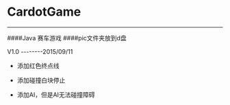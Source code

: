 # CardotGame

-------------

####Java 赛车游戏
####pic文件夹放到d盘

V1.0
--------2015/09/11
- 添加红色终点线

- 添加碰撞白块停止

- 添加AI，但是AI无法碰撞障碍